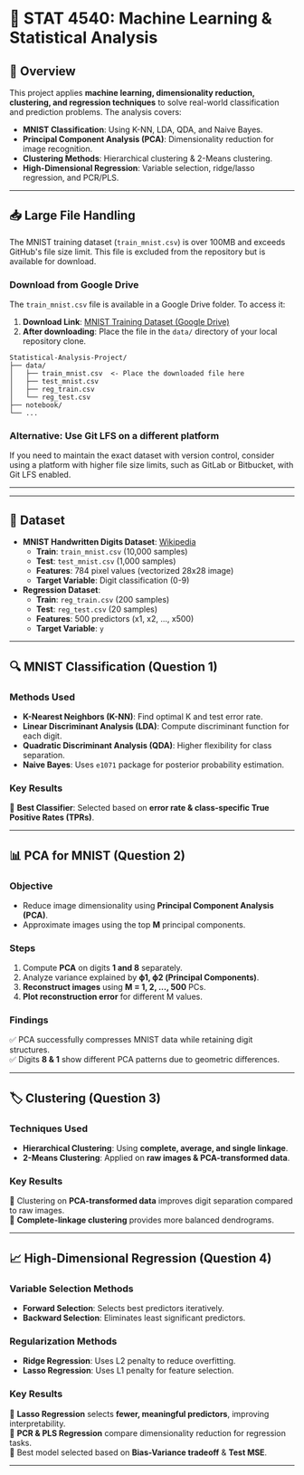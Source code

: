 # 🧮 STAT 4540: Machine Learning & Statistical Analysis

## 📌 Overview
This project applies **machine learning, dimensionality reduction, clustering, and regression techniques** to solve real-world classification and prediction problems. The analysis covers:
- **MNIST Classification**: Using K-NN, LDA, QDA, and Naive Bayes.
- **Principal Component Analysis (PCA)**: Dimensionality reduction for image recognition.
- **Clustering Methods**: Hierarchical clustering & 2-Means clustering.
- **High-Dimensional Regression**: Variable selection, ridge/lasso regression, and PCR/PLS.

---

## 📥 Large File Handling
The MNIST training dataset (`train_mnist.csv`) is over 100MB and exceeds GitHub's file size limit. This file is excluded from the repository but is available for download.

### Download from Google Drive
The `train_mnist.csv` file is available in a Google Drive folder. To access it:

1. **Download Link**: [MNIST Training Dataset (Google Drive)]([https://drive.google.com/drive/folders/1-2XBq3R5WLH3_hPXeDGHXKE-AJVVoYvt?usp=sharing](https://drive.google.com/file/d/1YVTjXUj1yeLAifRI-oydOtNBtR-oHzTE/view?usp=drive_link))
2. **After downloading**: Place the file in the `data/` directory of your local repository clone.

```
Statistical-Analysis-Project/
├── data/
│   ├── train_mnist.csv  <- Place the downloaded file here
│   ├── test_mnist.csv
│   ├── reg_train.csv
│   └── reg_test.csv
├── notebook/
└── ...
```

### Alternative: Use Git LFS on a different platform
If you need to maintain the exact dataset with version control, consider using a platform with higher file size limits, such as GitLab or Bitbucket, with Git LFS enabled.

---

---

## 📜 Dataset
- **MNIST Handwritten Digits Dataset**: [Wikipedia](https://en.wikipedia.org/wiki/MNIST_database)
  - **Train**: `train_mnist.csv` (10,000 samples)
  - **Test**: `test_mnist.csv` (1,000 samples)
  - **Features**: 784 pixel values (vectorized 28x28 image)
  - **Target Variable**: Digit classification (0-9)
- **Regression Dataset**:
  - **Train**: `reg_train.csv` (200 samples)
  - **Test**: `reg_test.csv` (20 samples)
  - **Features**: 500 predictors (x1, x2, ..., x500)
  - **Target Variable**: `y`

---

## 🔍 MNIST Classification (Question 1)
### **Methods Used**
- **K-Nearest Neighbors (K-NN)**: Find optimal K and test error rate.
- **Linear Discriminant Analysis (LDA)**: Compute discriminant function for each digit.
- **Quadratic Discriminant Analysis (QDA)**: Higher flexibility for class separation.
- **Naive Bayes**: Uses `e1071` package for posterior probability estimation.

### **Key Results**
📌 **Best Classifier**: Selected based on **error rate & class-specific True Positive Rates (TPRs)**.

---

## 📊 PCA for MNIST (Question 2)
### **Objective**
- Reduce image dimensionality using **Principal Component Analysis (PCA)**.
- Approximate images using the top **M** principal components.

### **Steps**
1. Compute **PCA** on digits **1 and 8** separately.
2. Analyze variance explained by **ϕ1, ϕ2 (Principal Components)**.
3. **Reconstruct images** using **M = 1, 2, ..., 500** PCs.
4. **Plot reconstruction error** for different M values.

### **Findings**
✅ PCA successfully compresses MNIST data while retaining digit structures.  
✅ Digits **8 & 1** show different PCA patterns due to geometric differences.

---

## 🏷️ Clustering (Question 3)
### **Techniques Used**
- **Hierarchical Clustering**: Using **complete, average, and single linkage**.
- **2-Means Clustering**: Applied on **raw images & PCA-transformed data**.

### **Key Results**
📌 Clustering on **PCA-transformed data** improves digit separation compared to raw images.  
📌 **Complete-linkage clustering** provides more balanced dendrograms.

---

## 📈 High-Dimensional Regression (Question 4)
### **Variable Selection Methods**
- **Forward Selection**: Selects best predictors iteratively.
- **Backward Selection**: Eliminates least significant predictors.

### **Regularization Methods**
- **Ridge Regression**: Uses L2 penalty to reduce overfitting.
- **Lasso Regression**: Uses L1 penalty for feature selection.

### **Key Results**
📌 **Lasso Regression** selects **fewer, meaningful predictors**, improving interpretability.  
📌 **PCR & PLS Regression** compare dimensionality reduction for regression tasks.  
📌 Best model selected based on **Bias-Variance tradeoff** & **Test MSE**.

---
